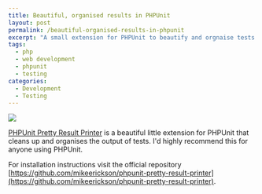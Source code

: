 ```yaml
---
title: Beautiful, organised results in PHPUnit
layout: post
permalink: /beautiful-organised-results-in-phpunit
excerpt: "A small extension for PHPUnit to beautify and orgnaise tests. Where have you been?"
tags:
  - php
  - web development
  - phpunit
  - testing
categories:
  - Development
  - Testing
---
```


![](https://github.com/mikeerickson/phpunit-pretty-result-printer/raw/master/sample.png)

[PHPUnit Pretty Result Printer](https://github.com/mikeerickson/phpunit-pretty-result-printer) is a beautiful little extension for PHPUnit that cleans up and organises the output of tests. I'd highly recommend this for anyone using PHPUnit. 

For installation instructions visit the official repository [https://github.com/mikeerickson/phpunit-pretty-result-printer](https://github.com/mikeerickson/phpunit-pretty-result-printer).

 

